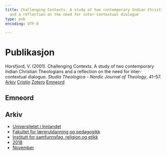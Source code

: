 ```yaml
---
title: Challenging Contexts. A study of two contemporary Indian Christian Theologians
  and a reflection on the need for inter-contextual dialogue
type: pub
encoding: UTF-8

---
```

<h1>Publikasjon</h1>
<article id="csl-bib-container-QIURUWW8" class="csl-bib-container">
  <div class="csl-bib-body"> <div class="csl-entry">Horsfjord, V. (2001). Challenging Contexts. A study of two contemporary Indian Christian Theologians and a reflection on the need for inter-contextual dialogue. <i>Studia Theologica - Nordic Journal of Theology</i>, 41–57.</div> </div>
  <div class="csl-bib-buttons">
    <a href="#taxonomy-article-QIURUWW8" alt="archive" class="csl-bib-button">Arkiv</a>
    <a href="https://app.cristin.no/results/show.jsf?id=1626814" alt="Cristin" class="csl-bib-button">Cristin</a>
    <a href="http://zotero.org/groups/5881554/items/QIURUWW8" alt="Zotero" class="csl-bib-button">Zotero</a>
    <a href="#keywords-article-QIURUWW8" alt="keywords" class="csl-bib-button">Emneord</a>
  </div>
  <div id="csl-bib-meta-container-QIURUWW8"></div>
</article>
<div id="csl-bib-meta-QIURUWW8" class="csl-bib-meta">
  <article id="keywords-article-QIURUWW8" class="keywords-article">
    <h1>Emneord</h1>
    
  </article>
  <article id="taxonomy-article-QIURUWW8" class="taxonomy-article">
    <h1>Arkiv</h1>
    <ul>
      <li>
        <a href="/nn/archive/?key=3DCRN523">Universitetet i Innlandet</a>
      </li>
      <li>
        <a href="/nn/archive/?key=WYNZA47F">Fakultet for lærerutdanning og pedagogikk</a>
      </li>
      <li>
        <a href="/nn/archive/?key=XY7UYWKQ">Institutt for samfunnsfag, religion og etikk</a>
      </li>
      <li>
        <a href="/nn/archive/?key=9MEWKPK8">2018</a>
      </li>
      <li>
        <a href="/nn/archive/?key=4PGDXREK">November</a>
      </li>
    </ul>
  </article>
</div>
